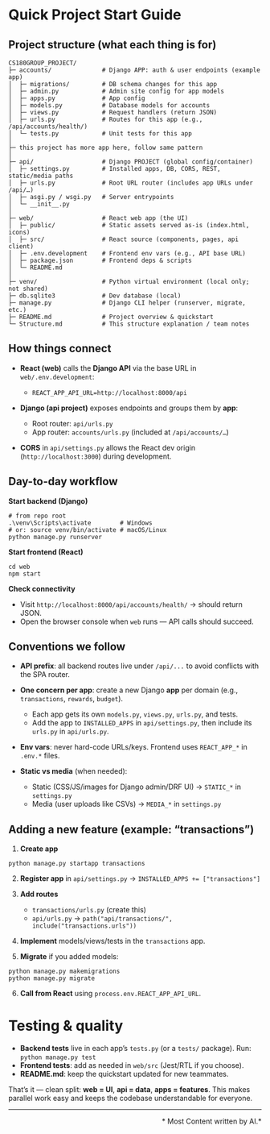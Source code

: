 # Quick Project Start Guide

## Project structure (what each thing is for)

```
CS180GROUP_PROJECT/
├─ accounts/              # Django APP: auth & user endpoints (example app)
│  ├─ migrations/         # DB schema changes for this app
│  ├─ admin.py            # Admin site config for app models
│  ├─ apps.py             # App config
│  ├─ models.py           # Database models for accounts
│  ├─ views.py            # Request handlers (return JSON)
│  ├─ urls.py             # Routes for this app (e.g., /api/accounts/health/)
│  └─ tests.py            # Unit tests for this app
│
├─ this project has more app here, follow same pattern
│
├─ api/                   # Django PROJECT (global config/container)
│  ├─ settings.py         # Installed apps, DB, CORS, REST, static/media paths
│  ├─ urls.py             # Root URL router (includes app URLs under /api/…)
│  ├─ asgi.py / wsgi.py   # Server entrypoints
│  └─ __init__.py
│
├─ web/                   # React web app (the UI)
│  ├─ public/             # Static assets served as-is (index.html, icons)
│  ├─ src/                # React source (components, pages, api client)
│  ├─ .env.development    # Frontend env vars (e.g., API base URL)
│  ├─ package.json        # Frontend deps & scripts
│  └─ README.md
│
├─ venv/                  # Python virtual environment (local only; not shared)
├─ db.sqlite3             # Dev database (local)
├─ manage.py              # Django CLI helper (runserver, migrate, etc.)
├─ README.md              # Project overview & quickstart
└─ Structure.md           # This structure explanation / team notes
```

## How things connect

* **React (web)** calls the **Django API** via the base URL in `web/.env.development`:

  * `REACT_APP_API_URL=http://localhost:8000/api`
* **Django (api project)** exposes endpoints and groups them by **app**:

  * Root router: `api/urls.py`
  * App router: `accounts/urls.py` (included at `/api/accounts/…`)
* **CORS** in `api/settings.py` allows the React dev origin (`http://localhost:3000`) during development.

## Day-to-day workflow

**Start backend (Django)**

```
# from repo root
.\venv\Scripts\activate        # Windows
# or: source venv/bin/activate # macOS/Linux
python manage.py runserver
```

**Start frontend (React)**

```
cd web
npm start
```

**Check connectivity**

* Visit `http://localhost:8000/api/accounts/health/` → should return JSON.
* Open the browser console when `web` runs — API calls should succeed.

## Conventions we follow

* **API prefix**: all backend routes live under `/api/...` to avoid conflicts with the SPA router.
* **One concern per app**: create a new Django **app** per domain (e.g., `transactions`, `rewards`, `budget`).

  * Each app gets its own `models.py`, `views.py`, `urls.py`, and tests.
  * Add the app to `INSTALLED_APPS` in `api/settings.py`, then include its `urls.py` in `api/urls.py`.
* **Env vars**: never hard-code URLs/keys. Frontend uses `REACT_APP_*` in `.env.*` files.
* **Static vs media** (when needed):

  * Static (CSS/JS/images for Django admin/DRF UI) → `STATIC_*` in `settings.py`
  * Media (user uploads like CSVs) → `MEDIA_*` in `settings.py`

## Adding a new feature (example: “transactions”)

1. **Create app**

```
python manage.py startapp transactions
```

2. **Register app** in `api/settings.py` → `INSTALLED_APPS += ["transactions"]`
3. **Add routes**

   * `transactions/urls.py` (create this)
   * `api/urls.py` → `path("api/transactions/", include("transactions.urls"))`
4. **Implement** models/views/tests in the `transactions` app.
5. **Migrate** if you added models:

```
python manage.py makemigrations
python manage.py migrate
```

6. **Call from React** using `process.env.REACT_APP_API_URL`.

# Testing & quality

* **Backend tests** live in each app’s `tests.py` (or a `tests/` package). Run:
  `python manage.py test`
* **Frontend tests**: add as needed in `web/src` (Jest/RTL if you choose).
* **README.md**: keep the quickstart updated for new teammates.

That’s it — clean split: **web = UI**, **api = data**, **apps = features**. This makes parallel work easy and keeps the codebase understandable for everyone.

---

<div align="right">* Most Content written by AI.*</div> 